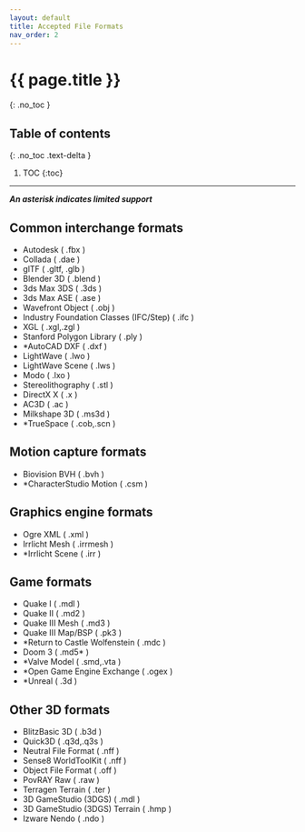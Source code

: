 ```yaml
---
layout: default
title: Accepted File Formats
nav_order: 2
---
```


# {{ page.title }}
{: .no_toc }

## Table of contents
{: .no_toc .text-delta }

1. TOC
{:toc}

---

***An asterisk indicates limited support***

## Common interchange formats

* Autodesk ( .fbx )
* Collada ( .dae )
* glTF ( .gltf, .glb )
* Blender 3D ( .blend )
* 3ds Max 3DS ( .3ds )
* 3ds Max ASE ( .ase )
* Wavefront Object ( .obj )
* Industry Foundation Classes (IFC/Step) ( .ifc )
* XGL ( .xgl,.zgl )
* Stanford Polygon Library ( .ply )
* *AutoCAD DXF ( .dxf )
* LightWave ( .lwo )
* LightWave Scene ( .lws )
* Modo ( .lxo )
* Stereolithography ( .stl )
* DirectX X ( .x )
* AC3D ( .ac )
* Milkshape 3D ( .ms3d )
* *TrueSpace ( .cob,.scn )

## Motion capture formats

* Biovision BVH ( .bvh )
* *CharacterStudio Motion ( .csm )

## Graphics engine formats

* Ogre XML ( .xml )
* Irrlicht Mesh ( .irrmesh )
* *Irrlicht Scene ( .irr )

## Game formats

* Quake I ( .mdl )
* Quake II ( .md2 )
* Quake III Mesh ( .md3 )
* Quake III Map/BSP ( .pk3 )
* *Return to Castle Wolfenstein ( .mdc )
* Doom 3 ( .md5* )
* *Valve Model ( .smd,.vta )
* *Open Game Engine Exchange ( .ogex )
* *Unreal ( .3d )

## Other 3D formats

* BlitzBasic 3D ( .b3d )
* Quick3D ( .q3d,.q3s )
* Neutral File Format ( .nff )
* Sense8 WorldToolKit ( .nff )
* Object File Format ( .off )
* PovRAY Raw ( .raw )
* Terragen Terrain ( .ter )
* 3D GameStudio (3DGS) ( .mdl )
* 3D GameStudio (3DGS) Terrain ( .hmp )
* Izware Nendo ( .ndo )


